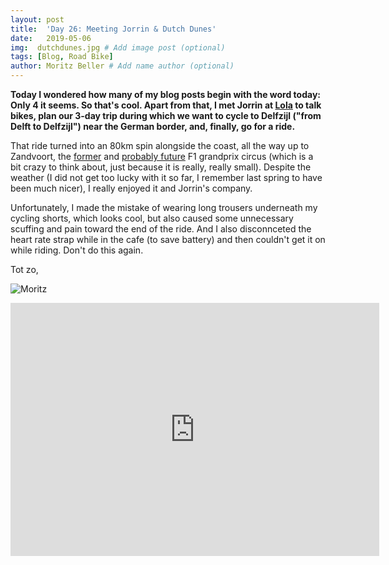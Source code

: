 ```yaml
---
layout: post
title:  'Day 26: Meeting Jorrin & Dutch Dunes'
date:   2019-05-06
img:  dutchdunes.jpg # Add image post (optional)
tags: [Blog, Road Bike]
author: Moritz Beller # Add name author (optional)
---
```


**Today I wondered how many of my blog posts begin with the word
  today: Only 4 it seems. So that's cool. Apart from that, I met
  Jorrin at [Lola](/lola/) to talk bikes, plan our 3-day trip during
  which we want to cycle to Delfzijl ("from Delft to Delfzijl") near
  the German border, and, finally, go for a ride.**

That ride turned into an 80km spin alongside the coast, all the way up
to Zandvoort, the
[former](https://en.wikipedia.org/wiki/Circuit_Zandvoort) and
[probably
future](https://www.autobahn.eu/12951/formule-1-in-2020-op-zandvoort-gp-van-nederland-definitief/)
F1 grandprix circus (which is a bit crazy to think about, just because
it is really, really small). Despite the weather (I did not get too
lucky with it so far, I remember last spring to have been much nicer),
I really enjoyed it and Jorrin's company.

Unfortunately, I made the mistake of wearing long trousers underneath
my cycling shorts, which looks cool, but also caused some unnecessary
scuffing and pain toward the end of the ride. And I also disconnceted
the heart rate strap while in the cafe (to save battery) and then
couldn't get it on while riding. Don't do this again.

Tot zo,

![Moritz]({{site.baseurl}}/assets/img/moritz.png)

<iframe height='405' width='590' frameborder='0'
allowtransparency='true' scrolling='no'
src='https://www.strava.com/activities/2346977538/embed/9055d0826caa3701d91ce67cc25282b6388a856a'></iframe>